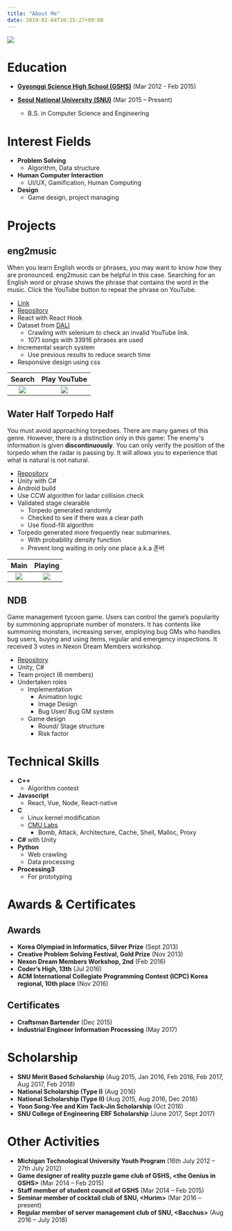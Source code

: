 ```yaml
---
title: "About Me"
date: 2019-02-04T10:25:27+09:00
---
```


![](/images/my.jpg#center30)

# Education

 - [**Gyeonggi Science High School (GSHS)**](https://www.gs.hs.kr/) <sm>(Mar 2012 - Feb 2015)</sm>

 - [**Seoul National University (SNU)**](http://www.snu.ac.kr) <sm>(Mar 2015 – Present)</sm>
    - B.S. in Computer Science and Engineering

# Interest Fields

 - **Problem Solving**
    - Algorithm, Data structure
 -  **Human Computer Interaction**
     - UI/UX, Gamification, Human Computing
 - **Design**
    - Game design, project managing

# Projects

## eng2music

When you learn English words or phrases, you may want to know how they are pronounced. eng2music can be helpful in this case. Searching for an English word or phrase shows the phrase that contains the word in the music. Click the YouTube button to repeat the phrase on YouTube.

 - [Link](http://64.137.186.47:3010/)
 - [Repository](https://github.com/ialy1595/eng2music)
 - React with React Hook
 - Dataset from [DALI](https://github.com/gabolsgabs/DALI)
    - Crawling with selenium to check an invalid YouTube link.
    - 1071 songs with 33916 phrases are used
 - Incremental search system
   - Use previous results to reduce search time
 - Responsive design using css

Search | Play YouTube
:-:|:-:
![](/images/about_me/e2m0.png) | ![](/images/about_me/e2m1.png)

## Water Half Torpedo Half

You must avoid approaching torpedoes. There are many games of this genre. However, there is a distinction only in this game: The enemy's information is given **discontinuously**. You can only verify the position of the torpedo when the radar is passing by. It will allows you to experience that what is natural is not natural.

 - [Repository](https://github.com/ialy1595/Water-Half-Torpedo-Half)
 - Unity with C#
 - Android build
 - Use CCW algorithm for ladar collision check
 - Validated stage clearable
    - Torpedo generated randomly
    - Checked to see if there was a clear path
    - Use flood-fill algorithm
 - Torpedo generated more frequently near submarines.
    - With probability density function
    - Prevent long waiting in only one place a.k.a 존버

Main | Playing
:-:|:-:
 ![](/images/about_me/torpedo0.jpg) | ![](/images/about_me/torpedo1.jpg)

## NDB

Game management tycoon game. Users can control the game’s popularity by summoning appropriate number of monsters. It has contents like summoning monsters, increasing server, employing bug GMs who handles bug users, buying and using items, regular and emergency inspections. It received 3 votes in Nexon Dream Members workshop.

 - [Repository](https://github.com/ialy1595/NDB.git)
 - Unity, C#
 - Team project (6 members)
 - Undertaken roles
    - Implementation
        - Animation logic
        - Image Design
        - Bug User/ Bug GM system
    - Game design
        - Round/ Stage structure
        - Risk factor

# Technical Skills

 - **C++**
   - Algorithm contest
 - **Javascript**
   - React, Vue, Node, React-native
 - **C**
    - Linux kernel modification
    - [CMU Labs](http://csapp.cs.cmu.edu/3e/labs.html)
      - Bomb, Attack, Architecture, Cache, Shell, Malloc, Proxy
 - **C#** with Unity
 - **Python**
    - Web crawling
    - Data processing
 - **Processing3**
    - For prototyping

# Awards & Certificates

## Awards

 - **Korea Olympiad in Informatics, Silver Prize** <sm>(Sept 2013)</sm>
 - **Creative Problem Solving Festival, Gold Prize** <sm>(Nov 2013)</sm>
 - **Nexon Dream Members Workshop, 2nd** <sm>(Feb 2016)</sm>
 - **Coder’s High, 13th** <sm>(Jul 2016)</sm>
 - **ACM International Collegiate Programming Contest (ICPC) Korea regional, 10th place** <sm>(Nov 2016)</sm>

## Certificates

 - **Craftsman Bartender** <sm>(Dec 2015)</sm>
 - **Industrial Engineer Information Processing** <sm>(May 2017)</sm>
 
# Scholarship

 - **SNU Merit Based Scholarship** <sm>(Aug 2015, Jan 2016, Feb 2016, Feb 2017, Aug 2017, Feb 2018)</sm>
 - **National Scholarship (Type I)** <sm>(Aug 2016)</sm>
 - **National Scholarship (Type II)** <sm>(Aug 2015, Aug 2016, Dec 2016)</sm>
 - **Yoon Song-Yee and Kim Tack-Jin Scholarship** <sm>(Oct 2016)</sm>
 - **SNU College of Engineering ERF Scholarship** <sm>(June 2017, Sept 2017)</sm>

# Other Activities

 - **Michigan Technological University Youth Program** <sm>(16th July 2012 – 27th July 2012)</sm>
 - **Game designer of reality puzzle game club of GSHS, \<the Genius in GSHS\>** <sm>(Mar 2014 – Feb 2015)</sm>
 - **Staff member of student council of GSHS** <sm>(Mar 2014 – Feb 2015)</sm>
 - **Seminar member of cocktail club of SNU, \<Hurim\>** <sm>(Mar 2016 – present)</sm>
 - **Regular member of server management club of SNU, \<Bacchus\>** <sm>(Aug 2016 – July 2018)</sm>